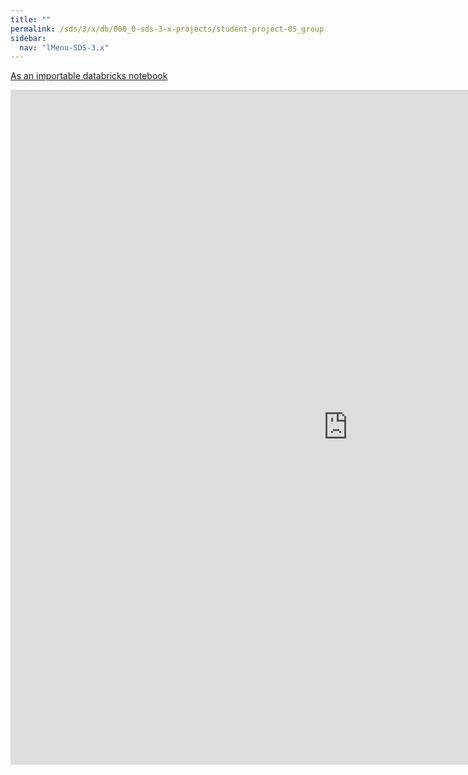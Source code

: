 ```yaml
---
title: ""
permalink: /sds/3/x/db/000_0-sds-3-x-projects/student-project-05_group-LundDirichletAnalysts/01_Wikipedia_LDA_Analysis/
sidebar:
  nav: "lMenu-SDS-3.x"
---
```


[As an importable databricks notebook](https://lamastex.github.io/scalable-data-science/sds/3/x/db/000_0-sds-3-x-projects/student-project-05_group-LundDirichletAnalysts/01_Wikipedia_LDA_Analysis.html)

<iframe src="https://lamastex.github.io/scalable-data-science/sds/3/x/db/000_0-sds-3-x-projects/student-project-05_group-LundDirichletAnalysts/01_Wikipedia_LDA_Analysis.html" width="1080" height="1080" frameborder="0"></iframe>
